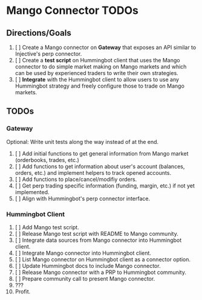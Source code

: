 # Mango Connector TODOs
## Directions/Goals
1. [ ] Create a Mango connector on **Gateway** that exposes an API similar to Injective's perp connector.
2. [ ] Create a **test script** on Hummingbot client that uses the Mango connector to do simple market making on Mango markets and which can be used by experienced traders to write their own strategies.
3. [ ] **Integrate** with the Hummingbot client to allow users to use any Hummingbot strategy and freely configure those to trade on Mango markets.
## TODOs
### Gateway
Optional: Write unit tests along the way instead of at the end.
1. [ ] Add initial functions to get general information from Mango market (orderbooks, trades, etc.)
2. [ ] Add functions to get information about user's account (balances, orders, etc.) and implement helpers to track opened accounts.
3. [ ] Add functions to place/cancel/modifiy orders.
4. [ ] Get perp trading specific information (funding, margin, etc.) if not yet implemented.
5. [ ] Align with Hummingbot's perp connector interface.

### Hummingbot Client
1. [ ] Add Mango test script.
2. [ ] Release Mango test script with README to Mango community.
3. [ ] Integrate data sources from Mango connector into Hummingbot client.
4. [ ] Integrate Mango connector into Hummingbot client.
5. [ ] List Mango connector on Hummingbot client as a connector option.
6. [ ] Update Hummingbot docs to include Mango connector.
7. [ ] Release Mango connector with a PRP to Hummingbot community.
8. [ ] Prepare community call to present Mango connector.
8. ???
9. Profit.
